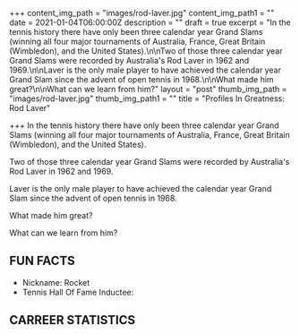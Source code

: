 +++
content_img_path = "images/rod-laver.jpg"
content_img_path1 = ""
date = 2021-01-04T06:00:00Z
description = ""
draft = true
excerpt = "In the tennis history there have only been three calendar year Grand Slams (winning all four major tournaments of Australia, France, Great Britain (Wimbledon), and the United States).\n\nTwo of those three calendar year Grand Slams were recorded by Australia's Rod Laver in 1962 and 1969.\n\nLaver is the only male player to have achieved the calendar year Grand Slam since the advent of open tennis in 1968.\n\nWhat made him great?\n\nWhat can we learn from him?"
layout = "post"
thumb_img_path = "images/rod-laver.jpg"
thumb_img_path1 = ""
title = "Profiles In Greatness: Rod Laver"

+++
In the tennis history there have only been three calendar year Grand Slams (winning all four major tournaments of Australia, France, Great Britain (Wimbledon), and the United States).

Two of those three calendar year Grand Slams were recorded by Australia's Rod Laver in 1962 and 1969.

Laver is the only male player to have achieved the calendar year Grand Slam since the advent of open tennis in 1968.

What made him great?

What can we learn from him?

## FUN FACTS

* Nickname: Rocket
* Tennis Hall Of Fame Inductee:

## CARREER STATISTICS